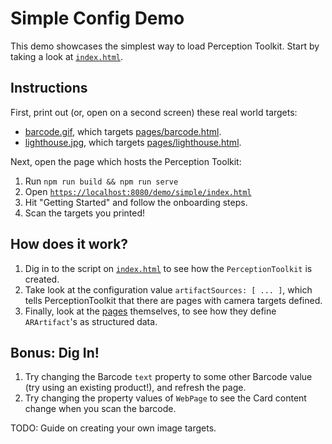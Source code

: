 # Simple Config Demo

This demo showcases the simplest way to load Perception Toolkit.  Start by taking a look at [`index.html`](./index.html).

## Instructions

First, print out (or, open on a second screen) these real world targets:

* [barcode.gif](./pages/barcode.gif), which targets [pages/barcode.html](./pages/barcode.html).
* [lighthouse.jpg](./pages/lighthouse.jpg), which targets [pages/lighthouse.html](./pages/lighthouse.html).

Next, open the page which hosts the Perception Toolkit:

1. Run `npm run build && npm run serve`
2. Open [`https://localhost:8080/demo/simple/index.html`](https://localhost:8080/demo/simple/index.html)
3. Hit "Getting Started" and follow the onboarding steps.
4. Scan the targets you printed!

## How does it work?

1. Dig in to the script on [`index.html`](./index.html) to see how the `PerceptionToolkit` is created.
2. Take look at the configuration value `artifactSources: [ ... ]`, which tells PerceptionToolkit that there are pages with camera targets defined.
3. Finally, look at the [pages](./pages/) themselves, to see how they define `ARArtifact`'s as structured data.

## Bonus: Dig In!

1. Try changing the Barcode `text` property to some other Barcode value (try using an existing product!), and refresh the page.
2. Try changing the property values of `WebPage` to see the Card content change when you scan the barcode.

TODO: Guide on creating your own image targets.
